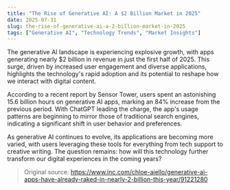 ```yaml
---
title: "The Rise of Generative AI: A $2 Billion Market in 2025"
date: 2025-07-31
slug: the-rise-of-generative-ai-a-2-billion-market-in-2025
tags: ["Generative AI", "Technology Trends", "Market Insights"]
---
```


The generative AI landscape is experiencing explosive growth, with apps generating nearly $2 billion in revenue in just the first half of 2025. This surge, driven by increased user engagement and diverse applications, highlights the technology's rapid adoption and its potential to reshape how we interact with digital content.

According to a recent report by Sensor Tower, users spent an astonishing 15.6 billion hours on generative AI apps, marking an 84% increase from the previous period. With ChatGPT leading the charge, the app's usage patterns are beginning to mirror those of traditional search engines, indicating a significant shift in user behavior and preferences.

As generative AI continues to evolve, its applications are becoming more varied, with users leveraging these tools for everything from tech support to creative writing. The question remains: how will this technology further transform our digital experiences in the coming years?
> Original source: https://www.inc.com/chloe-aiello/generative-ai-apps-have-already-raked-in-nearly-2-billion-this-year/91221280